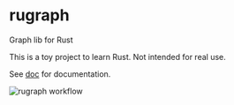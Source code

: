 # rugraph
Graph lib for Rust

This is a toy project to learn Rust. Not intended for real use.

See [doc](doc/rugraph/index.html) for documentation.

![rugraph workflow](https://github.com/yangosoft/rugraph/actions/workflows/rust.yml/badge.svg)
